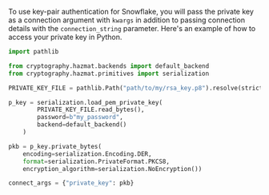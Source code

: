 
To use key-pair authentication for Snowflake, you will pass the private key as a connection argument with `kwargs` in addition to passing connection details with the `connection_string` parameter. Here's an example of how to access your private key in Python.

```python title="Python"
import pathlib

from cryptography.hazmat.backends import default_backend
from cryptography.hazmat.primitives import serialization

PRIVATE_KEY_FILE = pathlib.Path("path/to/my/rsa_key.p8").resolve(strict=True)

p_key = serialization.load_pem_private_key(
        PRIVATE_KEY_FILE.read_bytes(),
        password=b"my_password",
        backend=default_backend()
    )

pkb = p_key.private_bytes(
    encoding=serialization.Encoding.DER,
    format=serialization.PrivateFormat.PKCS8,
    encryption_algorithm=serialization.NoEncryption())

connect_args = {"private_key": pkb}
```